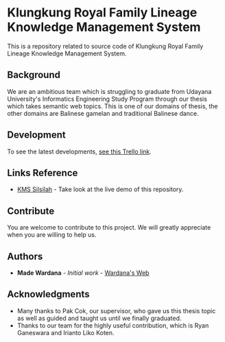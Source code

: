 # Klungkung Royal Family Lineage Knowledge Management System

This is a repository related to source code of Klungkung Royal Family Lineage Knowledge Management System.

## Background

We are an ambitious team which is struggling to graduate from Udayana University's Informatics Engineering Study Program through our thesis which takes semantic web topics. This is one of our domains of thesis, the other domains are Balinese gamelan and traditional Balinese dance.

## Development

To see the latest developments, [see this Trello link](https://trello.com/b/jCaufh72).

## Links Reference

* [KMS Silsilah](http://silsilah.oss.web.id) - Take look at the live demo of this repository.

## Contribute

You are welcome to contribute to this project. We will greatly appreciate when you are willing to help us.

## Authors

* **Made Wardana** - *Initial work* - [Wardana's Web](http://35.224.224.69)

## Acknowledgments

* Many thanks to Pak Cok, our supervisor, who gave us this thesis topic as well as guided and taught us until we finally graduated.
* Thanks to our team for the highly useful contribution, which is Ryan Ganeswara and Irianto Liko Koten.

